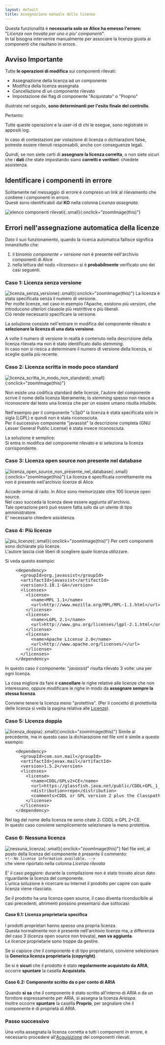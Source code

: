 ```yaml
---
layout: default
title: Assegnazione manuale delle licenze 
---
```


Questa funzionalità è **necessaria solo se Alice ha emesso l'errore:** "*Licenza non trovata per uno o piu' componenti*".  
In tal bisogna intervenire manualmente per associare la licenza giusta ai componenti che risultano in errore.

## Avviso Importante

Tutte **le operazioni di modifica** sui componenti rilevati:
- Assegnazione della licenza ad un componente
- Modifica della licenza assegnata
- Cancellazione di un componente rilevato
- Impostazione dei flag di componente "Acquistato" o "Proprio"

illustrate nel seguito, **sono determinanti per l'esito finale del controllo**.

Pertanto:

<span class="danger">Tutte queste operazioni e la user-id di chi le esegue, sono registrate in appositi log.</span>

<span class="danger">In caso di contestazioni per violazione di licenza o dichiarazioni false, potreste essere ritenuti responsabili, anche con conseguenze legali.</span>
 
Quindi, se non siete certi di **assegnare la licenza corretta**, o non siete sicuri che i **dati** che state impostando siano **corretti e veritieri**: chiedete assistenza.

## Identificare i componenti in errore

Solitamente nel messaggio di errore è compreso un link al rilevamento che contiene i componenti in errore.  
Questi sono identificabili dal **KO** nella colonna *Licenza assegnata*.

![elenco componenti rilevati]({{site.baseurl}}/assets/detected_components.png){:.small}{:onclick="zoomImage(this)"}



## Errori	nell'assegnazione automatica della licenze
Dato il suo funzionamento, quando la ricerca automatica fallisce significa innanzitutto che:
1. il binomio *componente + versione* non è presente nell'archivio componenti di Alice  
2. nella lettura del nodo *&lt;licenses&gt;* si è **probabilmente** verificato uno dei casi seguenti.


### Caso 1: Licenza senza versione
![licenza_senza_versione]({{site.baseurl}}/assets/axis-ant.png){:.small}{:onclick="zoomImage(this)"}
La licenza è stata specificata senza il numero di versione.  
Per molte licenze, nel caso in esempio l'Apache, esistono più versioni, che introducono ulteriori clausole più restrittive o più liberali.  
Ciò rende necessario specificare la versione.

La soluzione consiste nell'entrare in modifica del componente rilevato e **selezionare la licenza di una data versione**.

A volte il numero di versione in realtà è contenuto nella descrizione della licenza rilevata ma non è stato identificato dallo *stemming*.  
In caso non si riesca a determinare il numero di versione della licenza, si sceglie quella più recente. 


### Caso 2: Licenza scritta in modo poco standard
![licenza_scritta_in_modo_non_standard]({{site.baseurl}}/assets/c3p0.png){:.small}{:onclick="zoomImage(this)"}

Non esiste una codifica standard delle licenze, l'autore del componente scrive il nome della licenza liberamente; lo *stemming* spesso non riesce a riconoscere dal testo una licenza che per un essere umano risulta intuibile.

Nell'esempio per il componente "c3p0" la licenza è stata specificata solo in sigla (LGPL) e quindi non è stata riconosciuta.  
Per il successivo componente "javassist" la descrizione completa (GNU Lesser General Public License) è stata invece riconosciuta.

La soluzione è semplice:  
Si entra in modifica del componente rilevato e si seleziona la licenza corrispondente.


### Caso 3: Licenza open source non presente nel database
![licenza_open_source_non_presente_nel_database]({{site.baseurl}}/assets/re2j.png){:.small}{:onclick="zoomImage(this)"}
La licenza è specificata correttamente ma non è presente nell'archivio licenze di Alice.

Accade ormai di rado. In Alice sono memorizzate oltre 100 licenze open source.  
Nel caso succeda la licenza deve essere aggiunta all'archivio.  
Tale operazione però può essere fatta solo da un utente di tipo amministratore.  
E' necessario chiedere assistenza.

### Caso 4: Più licenze
![piu_licenze]({{site.baseurl}}/assets/javassist.png){:.small}{:onclick="zoomImage(this)"}
Per certi componenti sono dichiarate più licenze.  
L'autore lascia cioè liberi di scegliere quale licenza utilizzare.

Si veda questo esempio:
<pre>
    &lt;dependency&gt;
      &lt;groupId&gt;org.javassist&lt;/groupId&gt;
      &lt;artifactId&gt;javassist&lt;/artifactId&gt;
      &lt;version&gt;3.18.1-GA&lt;/version&gt;
      &lt;licenses&gt;
        &lt;license&gt;
          &lt;name&gt;MPL 1.1&lt;/name&gt;
          &lt;url&gt;http://www.mozilla.org/MPL/MPL-1.1.html&lt;/url&gt;
        &lt;/license&gt;
        &lt;license&gt;
          &lt;name&gt;LGPL 2.1&lt;/name&gt;
          &lt;url&gt;http://www.gnu.org/licenses/lgpl-2.1.html&lt;/url&gt;
        &lt;/license&gt;
        &lt;license&gt;
          &lt;name&gt;Apache License 2.0&lt;/name&gt;
          &lt;url&gt;http://www.apache.org/licenses/&lt;/url&gt;
        &lt;/license&gt;
      &lt;/licenses&gt;
    &lt;/dependency&gt; 
</pre>

In questo caso il componente: "*javassist*" risulta rilevato 3 volte: una per ogni licenza.

La cosa migliore da fare è **cancellare** le righe relative alle licenze che non interessano, oppure modificare le righe in modo da **assegnare sempre la stessa licenza**.

Conviene tenere la licenza meno "protettiva". (Per il concetto di protettività delle licenza si veda la pagina relativa alle [Licenze](licenze)).


### Caso 5: Licenza doppia  
![licenza_doppia]({{site.baseurl}}/assets/javax_mail.png){:.small}{:onclick="zoomImage(this)"}
Simile al precedente, ma in questo caso la dichiarazione nel file xml è simile a questo esempio:
<pre>
    &lt;dependency&gt;
      &lt;groupId&gt;com.sun.mail&lt;/groupId&gt;
      &lt;artifactId&gt;javax.mail&lt;/artifactId&gt;
      &lt;version&gt;1.5.2&lt;/version&gt;
      &lt;licenses&gt;
        &lt;license&gt;
          &lt;name&gt;CDDL/GPLv2+CE&lt;/name&gt;
          &lt;url&gt;https://glassfish.java.net/public/CDDL+GPL_1_1.html&lt;/url&gt;
          &lt;distribution&gt;repo&lt;/distribution&gt;
          &lt;comments&gt;CDDL or GPL version 2 plus the Classpath Exception&lt;/comments&gt;
        &lt;/license&gt;
      &lt;/licenses&gt;
    &lt;/dependency&gt;
</pre>

Nel tag del nome della licenza ne sono citate 2: CDDL e GPL 2+CE.  
In questo caso conviene semplicemente selezionare la meno protettiva.


### Caso 6: Nessuna licenza
![nessuna_licenza]({{site.baseurl}}/assets/jstl.png){:.small}{:onclick="zoomImage(this)"}
Nel file xml, al posto della licenza del componente è presente il commento:  
`<!--No license information available. -->`  
che viene riportato nella colonna *Licenza rilevata*

E' il caso peggiore: durante la compilazione non è stato trovato alcun dato riguardante la licenza del componente.  
L'unica soluzione è ricercare su Internet il prodotto per capire con quale licenza viene rilasciato.  

Se il prodotto ha una licenza open source, il caso diventa riconducibile ai casi precedenti, altrimenti possono presentarsi due sottocasi:


#### Caso 6.1: Licenza proprietaria specifica
I prodotti proprietari hanno spesso una propria licenza.  
Questa normalmente non è presente nell'archivio licenze ma, a differenza del caso 3 (licenza open source non trovata), **non va aggiunta**.  
Le licenze proprietarie sono troppe da gestire.

Se si capisce che il componente è di tipo proprietario, conviene selezionare la **Generica licenza proprietaria (copyright)**.

Se si è **sicuri** che il prodotto è stato **regolarmente acquistato da ARIA**, occorre **spuntare** la casella **Acquistato**.


#### Caso 6.2: Componente scritto da o per conto di ARIA
Quando **si sa** che il componente è stato scritto all'interno di ARIA o da un fornitore espressamente per ARIA, si assegna la licenza *Ariaspa*.  
Inoltre occorre **spuntare** la casella **Proprio**, per segnalare che il componente è di proprietà di ARIA.


### Passo successivo
Una volta assegnata la licenza corretta a tutti i componenti in errore, è necessario procedere all'[Acquisizione]({{site.baseurl}}/acquisizione) dei componenti rilevati.
